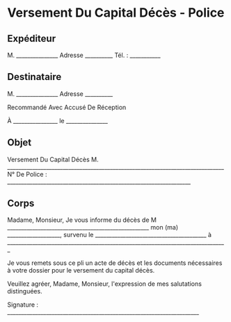 # Versement Du Capital Décès - Police

## Expéditeur

M. _______________
Adresse __________
Tél. : ___________

## Destinataire

M. _______________
Adresse __________

Recommandé Avec Accusé De Réception

À ________________
le _______________

## Objet

Versement Du Capital Décès
M. ______________________________________________________________________________
N° De Police : __________________________________________________________________

## Corps

Madame, Monsieur,
Je vous informe du décès de M ___________________________________________________
mon (ma) ___________________, survenu le ________________________________________
à _______________________________________________________________________________

Je vous remets sous ce pli un acte de décès et les documents nécessaires à votre dossier pour le versement du capital décès.

Veuillez agréer, Madame, Monsieur, l'expression de mes salutations distinguées.

Signature : _____________________________________________________________________
